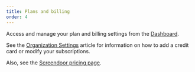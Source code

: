 ```yaml
---
title: Plans and billing
order: 4
---
```


Access and manage your plan and billing settings from the [Dashboard](https://dashboard.dobt.co/billing).

See the [Organization Settings](organization_settings.html) article for information on how to add a credit card or modify your subscriptions.

Also, see the [Screendoor pricing page](https://dashboard.dobt.co/store/screendoor/pricing).